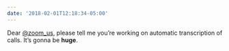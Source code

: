```yaml
---
date: '2018-02-01T12:18:34-05:00'
---
```

Dear [@zoom_us](https://twitter.com/zoom_us), please tell me you’re working on automatic transcription of calls. It’s gonna be **huge**.
